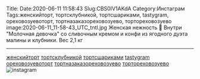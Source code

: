 Title:
Date:2020-06-11 11:58:43
Slug:CBS0IV1AKdA
Category:Инстаграм
Tags:женскийторт, тортсклубникой, тортсшариками, tastygram, ореховозуевоторт, тортназаказореховозуево, тортореховозуево
image:2020-06-11_11-58-43_UTC_tntl.jpg
Женская нежность 💖
Внутри "Молочная девочка" со сливочным кремом и конфи из ягодного дуэта малины и клубники.
Вес 2,1 кг
______________
[женскийторт]({tag}женскийторт) [тортсклубникой]({tag}тортсклубникой) [тортсшариками]({tag}тортсшариками) [tastygram]({tag}tastygram)  [ореховозуевоторт]({tag}ореховозуевоторт) [тортназаказореховозуево]({tag}тортназаказореховозуево) [тортореховозуево]({tag}тортореховозуево)
![instagram]({attach}images/2020-06-11_11-58-43_UTC.jpg)
